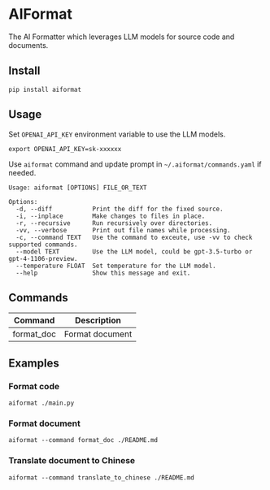 # AIFormat

The AI Formatter which leverages LLM models for source code and documents.

## Install

```
pip install aiformat
```

## Usage

Set `OPENAI_API_KEY` environment variable to use the LLM models.

```
export OPENAI_API_KEY=sk-xxxxxx
```

Use `aiformat` command and update prompt in `~/.aiformat/commands.yaml` if needed.

```
Usage: aiformat [OPTIONS] FILE_OR_TEXT

Options:
  -d, --diff           Print the diff for the fixed source.
  -i, --inplace        Make changes to files in place.
  -r, --recursive      Run recursively over directories.
  -vv, --verbose       Print out file names while processing.
  -c, --command TEXT   Use the command to exceute, use -vv to check supported commands.
  --model TEXT         Use the LLM model, could be gpt-3.5-turbo or gpt-4-1106-preview.
  --temperature FLOAT  Set temperature for the LLM model.
  --help               Show this message and exit.
```

## Commands

| Command | Description |
| --------- | ------------- |
| format_doc | Format document |


## Examples

### Format code

```
aiformat ./main.py
```

### Format document

```
aiformat --command format_doc ./README.md
```

### Translate document to Chinese

```
aiformat --command translate_to_chinese ./README.md
```

